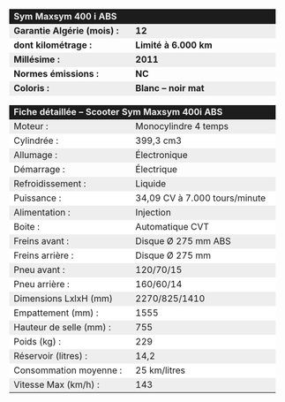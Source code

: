 ﻿---
type: chart
item: 20
cat: maxiscooters-2
---

<div class="tab active" id="specs" style="display: block;">
<table>
    <tbody>
        <tr>
            <td colspan="2" align="LEFT" bgcolor="#1C1C1C" width="467" height="20"><b><span style="color: #eeeeee; font-size: medium;">Sym Maxsym 400 i ABS</span></b></td>
        </tr>
        <tr>
            <td align="LEFT" bgcolor="#EEEEEE" height="17"><b>Garantie Algérie (mois) :</b></td>
            <td align="LEFT" bgcolor="#EEEEEE"><b>12</b></td>
        </tr>
        <tr>
            <td align="LEFT" height="17"><b>dont kilométrage&nbsp;: </b></td>
            <td align="LEFT"><b>Limité à 6.000 km<br>
    </b></td>
        </tr>
        <tr>
            <td align="LEFT" bgcolor="#EEEEEE" height="17"><b>Millésime&nbsp;:</b></td>
            <td align="LEFT" bgcolor="#EEEEEE"><b>2011</b></td>
        </tr>
        <tr>
            <td align="LEFT" height="17"><b>Normes émissions&nbsp;:</b></td>
            <td align="LEFT"><b>NC</b></td>
        </tr>
        <tr>
            <td align="LEFT" bgcolor="#EEEEEE" height="17"><b>Coloris :</b></td>
            <td align="LEFT" bgcolor="#EEEEEE"><b>Blanc – noir mat<br>
    </b></td>
        </tr>
        <tr>
            <td align="LEFT" height="17"></td>
            <td align="LEFT"></td>
        </tr>
        <tr>
            <td colspan="2" align="LEFT" bgcolor="#1C1C1C" height="20"><b><span style="color: #eeeeee; font-size: medium;">Fiche détaillée – Scooter Sym Maxsym 400i ABS</span></b></td>
        </tr>
        <tr>
            <td align="LEFT" bgcolor="#EEEEEE" height="17">Moteur&nbsp;:</td>
            <td align="LEFT" bgcolor="#EEEEEE">Monocylindre 4 temps</td>
        </tr>
        <tr>
            <td align="LEFT" bgcolor="#FFFFFF" height="17">Cylindrée&nbsp;:</td>
            <td align="LEFT" bgcolor="#FFFFFF">399,3 cm3</td>
        </tr>
        <tr>
            <td align="LEFT" bgcolor="#EEEEEE" height="17">Allumage&nbsp;:</td>
            <td align="LEFT" bgcolor="#EEEEEE">Électronique</td>
        </tr>
        <tr>
            <td align="LEFT" height="17">Démarrage&nbsp;:</td>
            <td align="LEFT">Électrique</td>
        </tr>
        <tr>
            <td align="LEFT" bgcolor="#EEEEEE" height="17">Refroidissement&nbsp;:</td>
            <td align="LEFT" bgcolor="#EEEEEE">Liquide</td>
        </tr>
        <tr>
            <td align="LEFT" bgcolor="#FFFFFF" height="17">Puissance&nbsp;:</td>
            <td align="LEFT" bgcolor="#FFFFFF">34,09 CV à&nbsp;7.000 tours/minute</td>
        </tr>
        <tr>
            <td align="LEFT" bgcolor="#EEEEEE" height="17">Alimentation&nbsp;:</td>
            <td align="LEFT" bgcolor="#EEEEEE">Injection</td>
        </tr>
        <tr>
            <td align="LEFT" bgcolor="#FFFFFF" height="17">Boite&nbsp;:</td>
            <td align="LEFT" bgcolor="#FFFFFF">Automatique CVT</td>
        </tr>
        <tr>
            <td align="LEFT" bgcolor="#EEEEEE" height="17">Freins avant&nbsp;:</td>
            <td align="LEFT" bgcolor="#EEEEEE">Disque Ø 275 mm ABS</td>
        </tr>
        <tr>
            <td align="LEFT" bgcolor="#FFFFFF" height="17">Freins arrière&nbsp;:</td>
            <td align="LEFT" bgcolor="#FFFFFF">Disque Ø 275 mm</td>
        </tr>
        <tr>
            <td align="LEFT" bgcolor="#EEEEEE" height="17">Pneu avant&nbsp;:</td>
            <td align="LEFT" bgcolor="#EEEEEE">120/70/15</td>
        </tr>
        <tr>
            <td align="LEFT" bgcolor="#FFFFFF" height="17">Pneu arrière&nbsp;:</td>
            <td align="LEFT" bgcolor="#FFFFFF">160/60/14</td>
        </tr>
        <tr>
            <td align="LEFT" bgcolor="#EEEEEE" height="17">Dimensions LxlxH (mm)</td>
            <td align="LEFT" bgcolor="#EEEEEE">2270/825/1410</td>
        </tr>
        <tr>
            <td align="LEFT" bgcolor="#FFFFFF" height="17">Empattement (mm)&nbsp;:</td>
            <td align="LEFT" bgcolor="#FFFFFF">1555</td>
        </tr>
        <tr>
            <td align="LEFT" bgcolor="#EEEEEE" height="17">Hauteur de selle (mm)&nbsp;:</td>
            <td align="LEFT" bgcolor="#EEEEEE">755</td>
        </tr>
        <tr>
            <td align="LEFT" bgcolor="#FFFFFF" height="17">Poids (kg)&nbsp;:</td>
            <td align="LEFT" bgcolor="#FFFFFF">229</td>
        </tr>
        <tr>
            <td align="LEFT" bgcolor="#EEEEEE" height="17">Réservoir (litres)&nbsp;:</td>
            <td align="LEFT" bgcolor="#EEEEEE">14,2</td>
        </tr>
        <tr>
            <td align="LEFT" bgcolor="#FFFFFF" height="17">Consommation moyenne&nbsp;:</td>
            <td align="LEFT" bgcolor="#FFFFFF">25 km/litres</td>
        </tr>
        <tr>
            <td align="LEFT" bgcolor="#EEEEEE" height="17">Vitesse Max (km/h)&nbsp;:</td>
            <td align="LEFT" bgcolor="#EEEEEE">143</td>
        </tr>
    </tbody>
</table>
</div>
